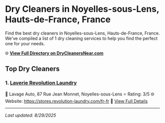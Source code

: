 # Dry Cleaners in Noyelles-sous-Lens, Hauts-de-France, France

Find the best dry cleaners in Noyelles-sous-Lens, Hauts-de-France, France. We've compiled a list of 1 dry cleaning services to help you find the perfect one for your needs.

🌐 **[View Full Directory on DryCleanersNear.com](https://drycleanersnear.com/city/France/Hauts-de-France/Noyelles-sous-Lens)**

## Top Dry Cleaners

### 1. [Laverie Revolution Laundry](https://drycleanersnear.com/dryCleaner/68ae67aac95ff2c6096b16e9/laverie-revolution-laundry)
📍 Lavage Auto, 87 Rue Jean Monnet, Noyelles-sous-Lens
⭐ Rating: 3/5
🌐 Website: https://stores.revolution-laundry.com/fr-fr
🔗 [View Full Details](https://drycleanersnear.com/dryCleaner/68ae67aac95ff2c6096b16e9/laverie-revolution-laundry)


---

*Last updated: 8/29/2025*
